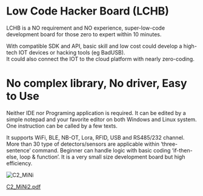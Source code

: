 Low Code Hacker Board (LCHB)
============================
LCHB is a NO requirement and NO experience, super-low-code development board for those zero to expert within 10 minutes.

With compatible SDK and API, basic skill and low cost could develop a high-tech IOT devices or hacking tools (eg BadUSB).  
It could also connect the IOT to the cloud platform with nearly zero-coding. 

No complex library, No driver, Easy to Use
===========================================
Neither IDE nor Programing application is required.  It can be edited by a simple notepad and your favorite editor on both Windows and Linux system. One instruction can be called by a few texts.  

It supports WiFi, BLE, NB-OT, Lora, RFID, USB and RS485/232 channel.  More than 30 type of detectors/sensors are applicable within ‘three-sentence’ command.  Beginner can handle logic with basic coding ‘if-then-else, loop &amp; function’.  It is a very small size development board but high efficiency.

![C2_MiNi](https://user-images.githubusercontent.com/112856241/191715631-69f52350-122c-4762-90ba-3ba434ef0941.png)

[C2_MiNi2.pdf](https://github.com/hardwareninja/lowcodehackerboard/files/9624477/C2_MiNi2.pdf)

